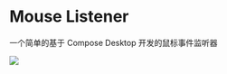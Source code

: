 # Mouse Listener
一个简单的基于 Compose Desktop 开发的鼠标事件监听器

![](http://oss.jankinwu.com/img/Snipaste_2024-03-18_01-11-48.png)
